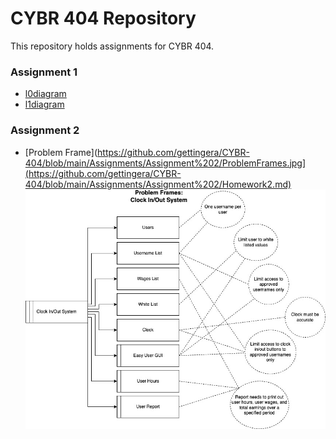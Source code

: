 
# CYBR 404 Repository

This repository holds assignments for CYBR 404.

### Assignment 1
* [l0diagram](https://github.com/gettingera/CYBR-404/blob/main/Assignments/Assignment1/webscraperl0.jpg)
* [l1diagram](https://github.com/gettingera/CYBR-404/blob/main/Assignments/Assignment1/webscraperl1.jpg)

### Assignment 2
* [Problem Frame](https://github.com/gettingera/CYBR-404/blob/main/Assignments/Assignment%202/ProblemFrames.jpg](https://github.com/gettingera/CYBR-404/blob/main/Assignments/Assignment%202/Homework2.md)
![problemframe](https://github.com/gettingera/CYBR-404/blob/main/Assignments/Assignment%202/ProblemFrames.jpg)
